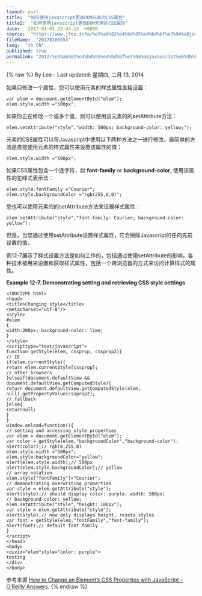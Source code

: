 ```yaml
---
layout: post
title:  "如何使用javascript更改DOM元素的CSS属性"
title2:  "如何使用javascript更改DOM元素的CSS属性"
date:   2017-01-01 23:44:13  +0800
source:  "https://www.jfox.info/%e5%a6%82%e4%bd%95%e4%bd%bf%e7%94%a8javascript%e6%9b%b4%e6%94%b9dom%e5%85%83%e7%b4%a0%e7%9a%84css%e5%b1%9e%e6%80%a7.html"
fileName:  "20170100553"
lang:  "zh_CN"
published: true
permalink: "2017/%e5%a6%82%e4%bd%95%e4%bd%bf%e7%94%a8javascript%e6%9b%b4%e6%94%b9dom%e5%85%83%e7%b4%a0%e7%9a%84css%e5%b1%9e%e6%80%a7.html"
---
```

{% raw %}
By Lee - Last updated: 星期四, 二月 13, 2014

如果只修改一个属性，您可以使用元素的样式属性直接设置：

    var elem = document.getElementById("elem");
    elem.style.width ="500px";

如果你正在修改一个或多个值，则可以使用该元素的的setAttribute方法：

    elem.setAttribute("style","width: 500px; background-color: yellow;");

元素的CSS属性可以在Javascript中使用以下两种方法之一进行修改。最简单的方法是直接使用元素的样式属性来设置该属性的值：

    elem.style.width ="500px";

如果CSS属性包含一个连字符，如 **font-family** or **background-color**, 使用该属性的驼峰式表示法：

    elem.style.fontFamily ="Courier";
    elem.style.backgroundColor ="rgb(255,0,0)";

您也可以使用元素的的setAttribute方法来设置样式属性：

    elem.setAttribute("style","font-family: Courier; background-color: yellow");

但是，当您通过使用setAttribute设置样式属性，它会擦除Javascript的任何先前设置的值。

例12-7展示了样式设置方法是如何工作的，包括通过使用setAttribute的影响。各种技术被用来设置和获取样式属性，包括一个跨浏览器的方式来访问计算样式的属性。

**Example 12-7. Demonstrating setting and retrieving CSS style settings**

    <!DOCTYPE html>
    <head>
    <title>Changing style</title>
    <metacharset="utf-8"/>
    <style>
    #elem
    {
    width:200px; background-color: lime;
    }
    </style>
    <scripttype="text/javascript">
    function getStyle(elem, cssprop, cssprop2){
    // IE
    if(elem.currentStyle){
    return elem.currentStyle[cssprop];
    // other browsers
    }elseif(document.defaultView &&
    document.defaultView.getComputedStyle){
    return document.defaultView.getComputedStyle(elem,
    null).getPropertyValue(cssprop2);
    // fallback
    }else{
    returnnull;
    }
    }
    window.onload=function(){
    // setting and accessing style properties
    var elem = document.getElementById("elem");
    var color = getStyle(elem,"backgroundColor","background-color");
    alert(color);// rgb(0,255,0)
    elem.style.width ="500px";
    elem.style.backgroundColor="yellow";
    alert(elem.style.width);// 500px
    alert(elem.style.backgroundColor);// yellow
    // array notation
    elem.style["fontFamily"]="Courier";
    // demonstrating overwriting properties
    var style = elem.getAttribute("style");
    alert(style);// should display color: purple; width: 500px;
    // background-color: yellow;
    elem.setAttribute("style","height: 100px");
    var style = elem.getAttribute("style");
    alert(style);// now only displays height, resets styles
    var font = getStyle(elem,"fontFamily","font-family");
    alert(font);// default font family
    }
    </script>
    </head>
    <body>
    <divid="elem"style="color: purple">
    testing
    </div>
    </body>

参考来源 [How to Change an Element’s CSS Properties with JavaScript – O’Reilly Answers](https://www.jfox.info/go.php?url=http://www.jfox.info/url.php?url=http%3A%2F%2Fanswers.oreilly.com%2Ftopic%2F1819-how-to-change-an-elements-css-properties-with-javascript%2F).
{% endraw %}